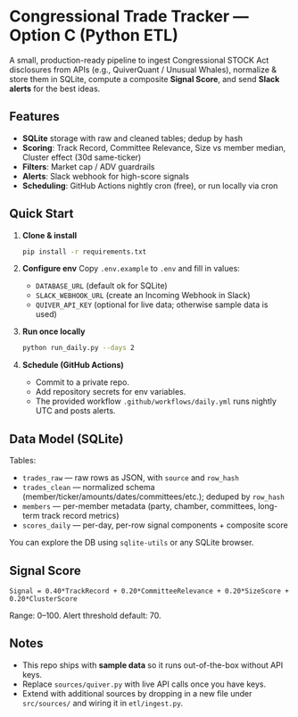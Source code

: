# Congressional Trade Tracker — Option C (Python ETL)

A small, production-ready pipeline to ingest Congressional STOCK Act disclosures from APIs (e.g., QuiverQuant / Unusual Whales), 
normalize & store them in SQLite, compute a composite **Signal Score**, and send **Slack alerts** for the best ideas.

## Features
- **SQLite** storage with raw and cleaned tables; dedup by hash
- **Scoring**: Track Record, Committee Relevance, Size vs member median, Cluster effect (30d same-ticker)
- **Filters**: Market cap / ADV guardrails
- **Alerts**: Slack webhook for high-score signals
- **Scheduling**: GitHub Actions nightly cron (free), or run locally via cron

## Quick Start
1. **Clone & install**
   ```bash
   pip install -r requirements.txt
   ```

2. **Configure env**
   Copy `.env.example` to `.env` and fill in values:
   - `DATABASE_URL` (default ok for SQLite)
   - `SLACK_WEBHOOK_URL` (create an Incoming Webhook in Slack)
   - `QUIVER_API_KEY` (optional for live data; otherwise sample data is used)

3. **Run once locally**
   ```bash
   python run_daily.py --days 2
   ```

4. **Schedule (GitHub Actions)**
   - Commit to a private repo.
   - Add repository secrets for env variables.
   - The provided workflow `.github/workflows/daily.yml` runs nightly UTC and posts alerts.

## Data Model (SQLite)
Tables:
- `trades_raw` — raw rows as JSON, with `source` and `row_hash`
- `trades_clean` — normalized schema (member/ticker/amounts/dates/committees/etc.); deduped by `row_hash`
- `members` — per-member metadata (party, chamber, committees, long-term track record metrics)
- `scores_daily` — per-day, per-row signal components + composite score

You can explore the DB using `sqlite-utils` or any SQLite browser.

## Signal Score
```
Signal = 0.40*TrackRecord + 0.20*CommitteeRelevance + 0.20*SizeScore + 0.20*ClusterScore
```
Range: 0–100. Alert threshold default: 70.

## Notes
- This repo ships with **sample data** so it runs out-of-the-box without API keys.
- Replace `sources/quiver.py` with live API calls once you have keys.
- Extend with additional sources by dropping in a new file under `src/sources/` and wiring it in `etl/ingest.py`.


